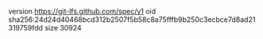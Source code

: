 version https://git-lfs.github.com/spec/v1
oid sha256:24d24d40468bcd312b2507f5b58c8a75fffb9b250c3ecbce7d8ad21319759fdd
size 30924
